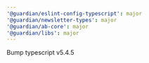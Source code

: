 ```yaml
---
'@guardian/eslint-config-typescript': major
'@guardian/newsletter-types': major
'@guardian/ab-core': major
'@guardian/libs': major
---
```


Bump typescript v5.4.5
